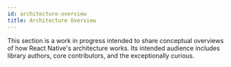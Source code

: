 ```yaml
---
id: architecture-overview
title: Architecture Overview
---
```


This section is a work in progress intended to share conceptual overviews of how React Native's architecture works. Its intended audience includes library authors, core contributors, and the exceptionally curious.
